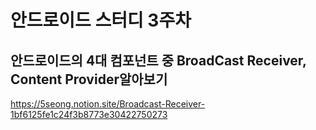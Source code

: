 # 안드로이드 스터디 3주차
## 안드로이드의 4대 컴포넌트 중 BroadCast Receiver, Content Provider알아보기
https://5seong.notion.site/Broadcast-Receiver-1bf6125fe1c24f3b8773e30422750273
